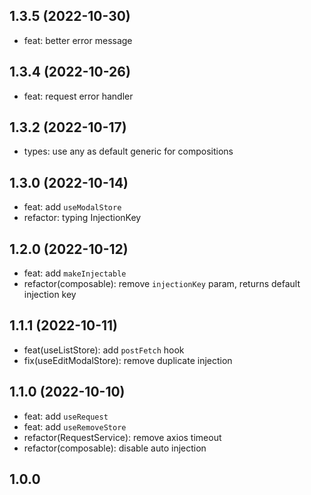 ## 1.3.5 (2022-10-30)

- feat: better error message

## 1.3.4 (2022-10-26)

- feat: request error handler

## 1.3.2 (2022-10-17)

- types: use any as default generic for compositions

## 1.3.0 (2022-10-14)

- feat: add `useModalStore`
- refactor: typing InjectionKey

## 1.2.0 (2022-10-12)

- feat: add `makeInjectable`
- refactor(composable): remove `injectionKey` param, returns default injection key

## 1.1.1 (2022-10-11)

- feat(useListStore): add `postFetch` hook
- fix(useEditModalStore): remove duplicate injection

## 1.1.0 (2022-10-10)

- feat: add `useRequest`
- feat: add `useRemoveStore`
- refactor(RequestService): remove axios timeout
- refactor(composable): disable auto injection

## 1.0.0
